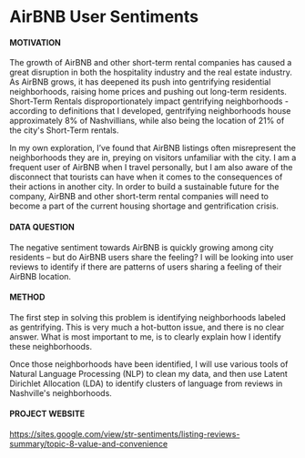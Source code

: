 # AirBNB User Sentiments

#### MOTIVATION
The growth of AirBNB and other short-term rental companies has caused a great disruption in both the hospitality industry and the real estate industry. As AirBNB grows, it has deepened its push into gentrifying residential neighborhoods, raising home prices and pushing out long-term residents. Short-Term Rentals disproportionately impact gentrifying neighborhoods - according to definitions that I developed, gentrifying neighborhoods house approximately 8% of Nashvillians, while also being the location of 21% of the city's Short-Term rentals. 

In my own exploration, I’ve found that AirBNB listings often misrepresent the neighborhoods they are in, preying on visitors unfamiliar with the city. I am a frequent user of AirBNB when I travel personally, but I am also aware of the disconnect that tourists can have when it comes to the consequences of their actions in another city. In order to build a sustainable future for the company, AirBNB and other short-term rental companies will need to become a part of the current housing shortage and gentrification crisis.

#### DATA QUESTION
The negative sentiment towards AirBNB is quickly growing among city residents – but do AirBNB users share the feeling? I will be looking into user reviews to identify if there are patterns of users sharing a feeling of their AirBNB location.

#### METHOD
The first step in solving this problem is identifying neighborhoods labeled as gentrifying. This is very much a hot-button issue, and there is no clear answer. What is most important to me, is to clearly explain how I identify these neighborhoods.

Once those neighborhoods have been identified, I will use various tools of Natural Language Processing (NLP) to clean my data, and then use Latent Dirichlet Allocation (LDA) to identify clusters of language from reviews in Nashville's neighborhoods.

#### PROJECT WEBSITE
https://sites.google.com/view/str-sentiments/listing-reviews-summary/topic-8-value-and-convenience
